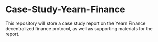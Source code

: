 # Case-Study-Yearn-Finance
This repository will store a case study report on the Yearn Finance decentralized finance protocol, as well as supporting materials for the report. 
